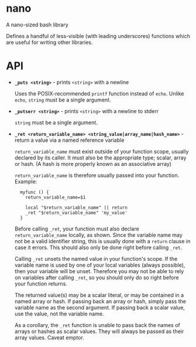 nano
====

A nano-sized bash library

Defines a handful of less-visible (with leading underscores) functions
which are useful for writing other libraries.

API
===

- **`_puts <string>`** - prints `<string>` with a newline

    Uses the POSIX-recommended `printf` function instead of `echo`.
    Unlike `echo`, `string` must be a single argument.

- **`_putserr <string>`** - prints `<string>` with a newline to stderr

    `string` must be a single argument.

- **`_ret <return_variable_name> <string_value|array_name|hash_name>`** -
  return a value via a named reference variable

    `return_variable_name` must exist outside of your function scope,
    usually declared by its caller.  It must also be the appropriate
    type; scalar, array or hash.  (A hash is more properly known as an
    associative array)

    `return_variable_name` is therefore usually passed into your
    function.  Example:

        myfunc () {
          return_variable_name=$1

          local "$return_variable_name" || return
          _ret "$return_variable_name" 'my_value'
        }

    Before calling `_ret`, your function must also declare
    `return_variable_name` locally, as shown.  Since the variable name
    may not be a valid identifier string, this is usually done with a
    `return` clause in case it errors.  This should also only be done
    right before calling `_ret`.

    Calling `_ret` unsets the named value in your function's scope.  If
    the variable name is used by one of your local variables (always
    possible), then your variable will be unset.  Therefore you may not
    be able to rely on variables after calling `_ret`, so you should
    only do so right before your function returns.

    The returned value(s) may be a scalar literal, or may be contained
    in a named array or hash.  If passing back an array or hash, simply
    pass the variable name as the second argument.  If passing back a
    scalar value, use the value, not the variable name.

    As a corollary, the `_ret` function is unable to pass back the names
    of arrays or hashes as scalar values.  They will always be passed as
    their array values.  Caveat emptor.

